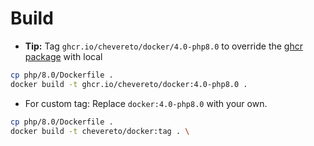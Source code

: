 # Build

* **Tip:** Tag `ghcr.io/chevereto/docker/4.0-php8.0` to override the [ghcr package](https://github.com/orgs/chevereto/packages?repo_name=docker) with local

```sh
cp php/8.0/Dockerfile .
docker build -t ghcr.io/chevereto/docker:4.0-php8.0 .
```

* For custom tag: Replace `docker:4.0-php8.0` with your own.

```sh
cp php/8.0/Dockerfile .
docker build -t chevereto/docker:tag . \
```
